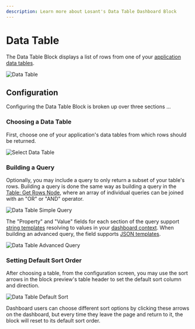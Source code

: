 ```yaml
---
description: Learn more about Losant's Data Table Dashboard Block
---
```


# Data Table

The Data Table Block displays a list of rows from one of your [application data tables](/data-tables/overview/).

![Data Table](/images/dashboards/data-table-overview.png "Data Table")

## Configuration

Configuring the Data Table Block is broken up over three sections ...

### Choosing a Data Table

First, choose one of your application's data tables from which rows should be returned.

![Select Data Table](/images/dashboards/data-table-select-table.png "Select Data Table")

### Building a Query

Optionally, you may include a query to only return a subset of your table's rows. Building a query is done the same way as building a query in the [Table: Get Rows Node](http://localhost:8000/workflows/data/table-get-rows/#query-fields), where an array of individual queries can be joined with an "OR" or "AND" operator.

![Data Table Simple Query](/images/dashboards/data-table-query-simple.png "Data Table Simple Query")

The "Property" and "Value" fields for each section of the query support [string templates](/workflows/accessing-payload-data/) resolving to values in your [dashboard context](/dashboards/context-variables/). When building an advanced query, the field supports [JSON templates](/workflows/accessing-payload-data/#json-templates).

![Data Table Advanced Query](/images/dashboards/data-table-query-advanced.png "Data Table Advanced Query")

### Setting Default Sort Order

After choosing a table, from the configuration screen, you may use the sort arrows in the block preview's table header to set the default sort column and direction.

![Data Table Default Sort](/images/dashboards/data-table-default-sort.png "Data Table Default Sort")

Dashboard users can choose different sort options by clicking these arrows on the dashboard, but every time they leave the page and return to it, the block will reset to its default sort order.
